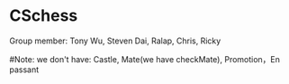 # CSchess
Group member: Tony Wu, Steven Dai, Ralap, Chris, Ricky

#Note: we don't have: 
Castle, Mate(we have checkMate), Promotion，En passant
